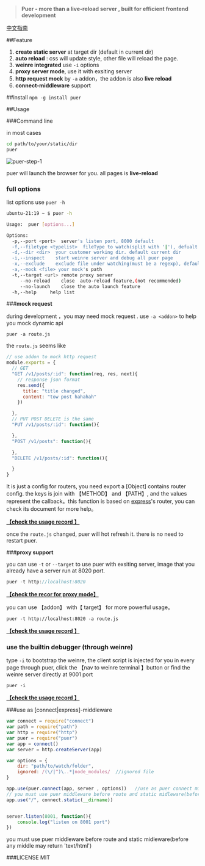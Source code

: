 



> __Puer - more than a live-reload server , built for efficient frontend development__


[中文指南](http://leeluolee.github.io/2014/10/24/use-puer-helpus-developer-frontend/)


##Feature


1. __create static server__ at target dir (default in current dir)
2. __auto reload__ : css will update style, other file will reload the page.
3. __weinre integrated__  use `-i` options
4. __proxy server mode__, use it with exsiting server
5. __http request mock__ by `-a` addon，the addon is also __live reload__
6. __connect-middleware__ support


##install
`npm -g install puer`


##Usage

###Command line

in most cases

```bash
cd path/to/your/static/dir
puer 
```

![puer-step-1](http://leeluolee.github.io/attach/2014-10/puer-step-1.gif)

puer will launch the browser for you. all pages is __live-reload__

### __full options__

list options use `puer -h`

```bash
ubuntu-21:19 ~ $ puer -h

Usage:  puer [options...]

Options:
  -p,--port <port>  server's listen port, 8000 default
  -f,--filetype <typelist>  fileType to watch(split with '|'), defualt 'js|css|html|xhtml'
  -d,--dir <dir>  your customer working dir. default current dir 
  -i,--inspect    start weinre server and debug all puer page
  -x,--exclude    exclude file under watching(must be a regexp), default: ''
  -a,--mock <file> your mock's path
  -t,--target <url> remote proxy server
     --no-reload    close  auto-reload feature,(not recommended)
     --no-launch    close the auto launch feature
  -h,--help     help list

```


###__mock request__

during development ，you may need mock request . use `-a <addon>` to help you mock dynamic api

```shell
puer -a route.js
```

the `route.js` seems like

```javascript
// use addon to mock http request
module.exports = {
  // GET
  "GET /v1/posts/:id": function(req, res, next){
	// response json format
    res.send({
      title: "title changed",
      content: "tow post hahahah"
    })

  },
  // PUT POST DELETE is the same
  "PUT /v1/posts/:id": function(){

  },
  "POST /v1/posts": function(){

  },
  "DELETE /v1/posts/:id": function(){

  }
}          

```

It is just a  config for routers, you need export a [Object] contains router config. the keys is join with 【METHOD】 and 【PATH】, and the  values represent the callback。this function is based on [express](http://expressjs.com)'s router, you can check its document for more help。

__[【check the  usage record 】](http://leeluolee.github.io/attach/2014-10/puer-step-2.gif)__

once the `route.js` changed, puer will hot refresh it. there is no need to restart puer.



###__proxy support__

you can use `-t` or `--target` to use puer with exsiting server, image that you already have a server run at 8020 port. 

```javascript
puer -t http://localhost:8020
```

__[【check the recor for proxy mode】](http://leeluolee.github.io/attach/2014-10/puer-step-3.gif)__

you can use 【addon】 with【 target】 for more powerful usage。

```
puer -t http://localhost:8020 -a route.js
```
__[【check the  usage record 】](http://leeluolee.github.io/attach/2014-10/puer-step-4.gif)__


### use the builtin debugger (through weinre)

type `-i` to bootstrap the weinre, the client script is injected for you in every page through puer, click the 【nav to weinre terminal 】button or find the weinre server directly at 9001 port

```shell
puer -i
```
__[【check the  usage record 】](http://leeluolee.github.io/attach/2014-10/puer-step-5.gif)__

###use as [connect|express]-middleware


```javascript
var connect = require("connect")
var path = require("path")
var http = require("http")
var puer = require("puer")
var app = connect()
var server = http.createServer(app)

var options = {
    dir: "path/to/watch/folder", 
    ignored: /(\/|^)\..*|node_modules/  //ignored file
}

app.use(puer.connect(app, server , options))   //use as puer connect middleware
// you must use puer middleware before route and static midleware(before any middle may return 'text/html')
app.use("/", connect.static(__dirname))


server.listen(8001, function(){
    console.log("listen on 8001 port")
})

```
you must use puer middleware before route and static midleware(before any middle may return 'text/html')

###LICENSE
MIT
